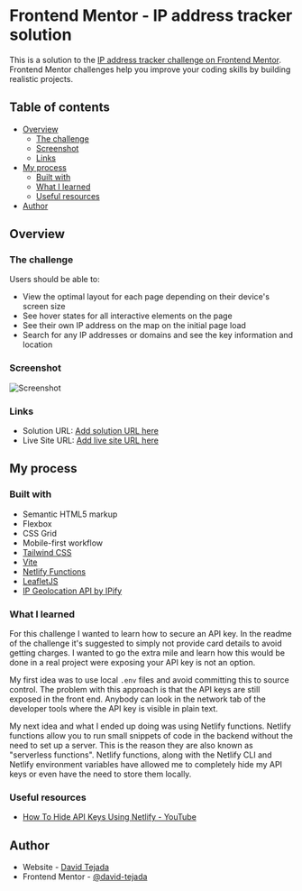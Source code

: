 # Frontend Mentor - IP address tracker solution

This is a solution to the [IP address tracker challenge on Frontend Mentor](https://www.frontendmentor.io/challenges/ip-address-tracker-I8-0yYAH0). Frontend Mentor challenges help you improve your coding skills by building realistic projects.

## Table of contents

- [Overview](#overview)
  - [The challenge](#the-challenge)
  - [Screenshot](#screenshot)
  - [Links](#links)
- [My process](#my-process)
  - [Built with](#built-with)
  - [What I learned](#what-i-learned)
  - [Useful resources](#useful-resources)
- [Author](#author)

## Overview

### The challenge

Users should be able to:

- View the optimal layout for each page depending on their device's screen size
- See hover states for all interactive elements on the page
- See their own IP address on the map on the initial page load
- Search for any IP addresses or domains and see the key information and location

### Screenshot

![Screenshot](./screenshot.png)

### Links

- Solution URL: [Add solution URL here](https://your-solution-url.com)
- Live Site URL: [Add live site URL here](https://your-live-site-url.com)

## My process

### Built with

- Semantic HTML5 markup
- Flexbox
- CSS Grid
- Mobile-first workflow
- [Tailwind CSS](https://tailwindcss.com/)
- [Vite](https://vitejs.dev/)
- [Netlify Functions](https://www.netlify.com/platform/core/functions/)
- [LeafletJS](https://leafletjs.com/)
- [IP Geolocation API by IPify](https://geo.ipify.org/)

### What I learned

For this challenge I wanted to learn how to secure an API key. In the readme of the challenge it's suggested to simply not provide card details to avoid getting charges. I wanted to go the extra mile and learn how this would be done in a real project were exposing your API key is not an option.

My first idea was to use local `.env` files and avoid committing this to source control. The problem with this approach is that the API keys are still exposed in the front end. Anybody can look in the network tab of the developer tools where the API key is visible in plain text.

My next idea and what I ended up doing was using Netlify functions. Netlify functions allow you to run small snippets of code in the backend without the need to set up a server. This is the reason they are also known as "serverless functions". Netlify functions, along with the Netlify CLI and Netlify environment variables have allowed me to completely hide my API keys or even have the need to store them locally.

### Useful resources

- [How To Hide API Keys Using Netlify - YouTube](https://www.youtube.com/watch?v=m2Dr4L_Ab14)

## Author

- Website - [David Tejada](https://davidtejada.dev/)
- Frontend Mentor - [@david-tejada](https://www.frontendmentor.io/profile/david-tejada)
